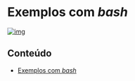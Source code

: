 

# Exemplos com *bash*

[![img](https://img.shields.io/badge/License-CC%20BY%204.0-lightgrey.svg)](http://creativecommons.org/licenses/by/4.0/)


## Conteúdo

-   [Exemplos
    com *bash*](https://github.com/phrb/PPD/tree/main/lectures/org/linux-redirecionamento-streams/src/bash_example)
